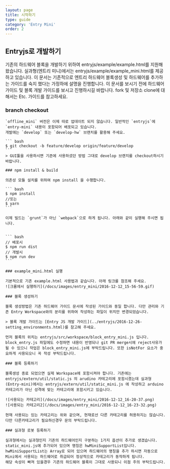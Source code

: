 ```yaml
---
layout: page
title: 시작하기
type: guide
category: 'Entry Mini'
order: 2
---
```


## Entryjs로 개발하기

기존의 하드웨어 블록을 개발하기 위하여 entryjs/example/example.html를 지원해 왔습니다. 실과형(엔트리 미니)에서는 entryjs/example/example_mini.html를 제공하고 있습니다. 이 문서는 기존적으로 엔트리 하드웨어 블록생성 및 하드웨어를 추가하는 가이드를 숙지 했다는 가정하에 설명을 진행합니다. 이 문서를 보시기 전에 하드웨어 가이드 및 블록 개발 가이드를 보시고 진행하시길 바랍니다. fork 및 저장소 clone에 대해서는 Etc. 가이드를 참고하세요.


### branch checkout

~~~ 현재 offline_mini는 feature/offline_mini에 관리되고 있습니다. git 터미널에서 다음과 같이 명령어를 실행합니다. ~~~
`offline_mini` 버전은 이제 따로 업데이트 되지 않습니다. 일반적인 `entryjs`에 `entry-mini` 내용이 포함되어 배포되고 있습니다.
개발에는 `develop` 또는 `develop-hw` 브랜치를 활용해 주세요.

``` bash
$ git checkout -b feature/develop origin/feature/develop
```
> GUI툴을 사용하시면 기존에 사용하셨던 방법 그대로 develop 브랜치를 checkout하시기 바랍니다.

### npm install & build

의존성 모듈 설치를 위하여 npm install 을 수행합니다.

``` bash
$ npm install
//또는
$ yarn
```

이제 빌드는 `grunt`가 아닌 `webpack`으로 하게 됩니다. 아래와 같이 실행해 주시면 됩니다.


``` bash
// 배포시
$ npm run dist
// 개발시
$ npm run dev
```

### example_mini.html 실행

기본적으로 기존 example.html 사용법과 같습니다. 아래 링크를 참조해 주세요.
![크롬에서 실행하기](/docs/images/entry_mini/2016-12-12_15-56-59.gif)

### 블록 생성하기

블록 생성방법은 기존 하드웨어 가이드 문서에 작성된 가이드와 동일 합니다. 다만 관리와 기존 Entry Workspace와의 분리를 위하여 작성하는 파일이 위치만 변경되었습니다.

> 블록 개발 가이드는 [Entry JS 개발 가이드](../entryjs/2016-12-26-setting_environments.html)를 참고해 주세요.

먼저 블록의 위치는 entryjs/src/workspace/block_entry_mini.js 입니다. block_entry.js 파일에도 수정하면 내용이 반영되나 git PR merge시에 reject사유가 될 수 있으니 작업은 block_entry_mini.js에 부탁드립니다. 또한 isNotFor 요소가 중요하게 사용되오니 꼭 작성 부탁드립니다.

### 블록 등록하기

블록생성 종료 되었으면 실제 Workspace에 포함시켜야 합니다. 기존에는 entryjs/extern/util/static.js 의 arudino 카테고리에 포함시켰는데 실과형(Entry-mini)에서는 entryjs/extern/util/static_mini.js 에 작성하고 arduino카테고리가 아닌 성격에 맞는 카테고리에 포함시키고 있습니다.

![사용되는 카테고리](/docs/images/entry_mini/2016-12-12_16-20-37.png)
![사용되는 카테고리2](/docs/images/entry_mini/2016-12-12_16-23-32.png)

현재 사용되는 있는 카테고리는 위와 같으며, 현재로선 다른 카테고리를 허용하지는 않습니다. 다만 다른카테고리가 필요하신경우 문의 부탁드립니다.

### 실과형 로봇 등록하기

실과형에서는 실과형인지 기존의 하드웨어인지 구분하는 1가지 옵션이 추가로 생겼습니다. static_mini.js에 추가되어 있으며 명칭은 hwMiniSupportList입니다.
hwMiniSupportList는 Array로 되어 있으며 하드웨어의 명칭을 추가 하시면 자동으로 Mini에서 사용되는 하드웨어로 취급되어 정상적으로 카테고리가 동작하게 됩니다.
해당 속성이 빠져 있을경우 기존의 하드웨어 블록이 그대로 사용되니 이점 주의 부탁드립니다.
